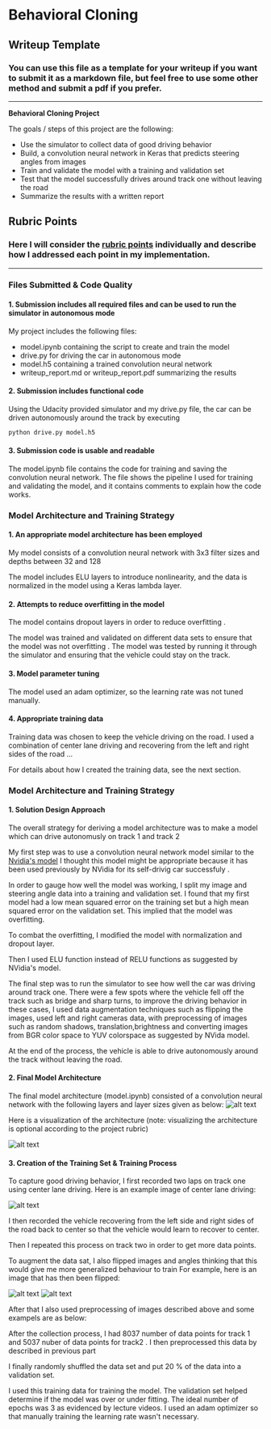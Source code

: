 # **Behavioral Cloning** 

## Writeup Template

### You can use this file as a template for your writeup if you want to submit it as a markdown file, but feel free to use some other method and submit a pdf if you prefer.

---

**Behavioral Cloning Project**

The goals / steps of this project are the following:
* Use the simulator to collect data of good driving behavior
* Build, a convolution neural network in Keras that predicts steering angles from images
* Train and validate the model with a training and validation set
* Test that the model successfully drives around track one without leaving the road
* Summarize the results with a written report


[//]: # (Image References)

[image1]: ./examples/placeholder.png "Model Visualization"
[image1]: ./examples/placeholder.png "Model Visualization"
[image2]: ./examples/placeholder.png "Grayscaling"
[image3]: ./examples/placeholder_small.png "Recovery Image"
[image4]: ./examples/placeholder_small.png "Recovery Image"
[image5]: ./examples/placeholder_small.png "Recovery Image"
[image6]: ./examples/placeholder_small.png "Normal Image"
[image7]: ./examples/placeholder_small.png "Flipped Image"

## Rubric Points
### Here I will consider the [rubric points](https://review.udacity.com/#!/rubrics/432/view) individually and describe how I addressed each point in my implementation.  

---
### Files Submitted & Code Quality

#### 1. Submission includes all required files and can be used to run the simulator in autonomous mode

My project includes the following files:
* model.ipynb containing the script to create and train the model
* drive.py for driving the car in autonomous mode
* model.h5 containing a trained convolution neural network 
* writeup_report.md or writeup_report.pdf summarizing the results

#### 2. Submission includes functional code
Using the Udacity provided simulator and my drive.py file, the car can be driven autonomously around the track by executing 
```sh
python drive.py model.h5
```

#### 3. Submission code is usable and readable

The model.ipynb file contains the code for training and saving the convolution neural network. The file shows the pipeline I used for training and validating the model, and it contains comments to explain how the code works.

### Model Architecture and Training Strategy

#### 1. An appropriate model architecture has been employed

My model consists of a convolution neural network with 3x3 filter sizes and depths between 32 and 128 

The model includes ELU layers to introduce nonlinearity, and the data is normalized in the model using a Keras lambda layer. 

#### 2. Attempts to reduce overfitting in the model

The model contains dropout layers in order to reduce overfitting . 

The model was trained and validated on different data sets to ensure that the model was not overfitting . The model was tested by running it through the simulator and ensuring that the vehicle could stay on the track.

#### 3. Model parameter tuning

The model used an adam optimizer, so the learning rate was not tuned manually.

#### 4. Appropriate training data

Training data was chosen to keep the vehicle driving on the road. I used a combination of center lane driving and recovering from the left and right sides of the road ... 

For details about how I created the training data, see the next section. 

### Model Architecture and Training Strategy

#### 1. Solution Design Approach

The overall strategy for deriving a model architecture was to make a model which can drive autonomusly on track 1 and track 2

My first step was to use a convolution neural network model similar to the [Nvidia's model](https://devblogs.nvidia.com/parallelforall/deep-learning-self-driving-cars/) I thought this model might be appropriate because it has been used previously  by NVidia for its self-drivig car successfuly . 

In order to gauge how well the model was working, I split my image and steering angle data into a training and validation set. I found that my first model had a low mean squared error on the training set but a high mean squared error on the validation set. This implied that the model was overfitting. 

To combat the overfitting, I modified the model with normalization and dropout layer. 

Then I used ELU function instead of RELU functions as suggested by NVidia's model.

The final step was to run the simulator to see how well the car was driving around track one. There were a few spots where the vehicle fell off the track such as bridge and sharp turns,  to improve the driving behavior in these cases, I used data augmentation techniques such as flipping the images, used left and right cameras data, with preprocessing of images such as random shadows, translation,brightness and converting images from BGR color space to YUV colorspace as suggested by NVida model. 

At the end of the process, the vehicle is able to drive autonomously around the track without leaving the road.

#### 2. Final Model Architecture

The final model architecture (model.ipynb) consisted of a convolution neural network with the following layers and layer sizes given as below:
![alt text][image1]

Here is a visualization of the architecture (note: visualizing the architecture is optional according to the project rubric)

![alt text][image1]

#### 3. Creation of the Training Set & Training Process

To capture good driving behavior, I first recorded two laps on track one using center lane driving. Here is an example image of center lane driving:

![alt text][image2]

I then recorded the vehicle recovering from the left side and right sides of the road back to center so that the vehicle would learn to recover to center. 


Then I repeated this process on track two in order to get more data points.

To augment the data sat, I also flipped images and angles thinking that this would give me more generalized behaviour to train For example, here is an image that has then been flipped:

![alt text][image6]
![alt text][image7]

After that I also used preprocessing of images described above and some exampels are as below:


After the collection process, I had 8037 number of data points for track 1 and 5037 nuber of data points for track2 . I then preprocessed this data by described in previous part


I finally randomly shuffled the data set and put 20 % of the data into a validation set. 

I used this training data for training the model. The validation set helped determine if the model was over or under fitting. The ideal number of epochs was 3 as evidenced by lecture videos. I used an adam optimizer so that manually training the learning rate wasn't necessary.
